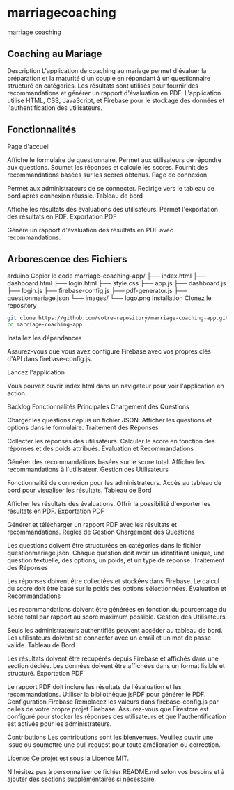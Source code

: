 # marriagecoaching
marriage coaching


## Coaching au Mariage

Description
L'application de coaching au mariage permet d'évaluer la préparation et la maturité d'un couple en répondant à un questionnaire structuré en catégories. Les résultats sont utilisés pour fournir des recommandations et générer un rapport d'évaluation en PDF. L'application utilise HTML, CSS, JavaScript, et Firebase pour le stockage des données et l'authentification des utilisateurs.


##  Fonctionnalités
Page d'accueil

Affiche le formulaire de questionnaire.
Permet aux utilisateurs de répondre aux questions.
Soumet les réponses et calcule les scores.
Fournit des recommandations basées sur les scores obtenus.
Page de connexion

Permet aux administrateurs de se connecter.
Redirige vers le tableau de bord après connexion réussie.
Tableau de bord

Affiche les résultats des évaluations des utilisateurs.
Permet l'exportation des résultats en PDF.
Exportation PDF

Génère un rapport d'évaluation des résultats en PDF avec recommandations.

##  Arborescence des Fichiers
arduino
Copier le code
marriage-coaching-app/
├── index.html
├── dashboard.html
├── login.html
├── style.css
├── app.js
├── dashboard.js
├── login.js
├── firebase-config.js
├── pdf-generator.js
├── questionmariage.json
└── images/
    └── logo.png
Installation
Clonez le repository

```bash
git clone https://github.com/votre-repository/marriage-coaching-app.git
cd marriage-coaching-app
```
Installez les dépendances

Assurez-vous que vous avez configuré Firebase avec vos propres clés d'API dans firebase-config.js.

Lancez l'application

Vous pouvez ouvrir index.html dans un navigateur pour voir l'application en action.

Backlog
Fonctionnalités Principales
Chargement des Questions

Charger les questions depuis un fichier JSON.
Afficher les questions et options dans le formulaire.
Traitement des Réponses

Collecter les réponses des utilisateurs.
Calculer le score en fonction des réponses et des poids attribués.
Évaluation et Recommandations

Générer des recommandations basées sur le score total.
Afficher les recommandations à l'utilisateur.
Gestion des Utilisateurs

Fonctionnalité de connexion pour les administrateurs.
Accès au tableau de bord pour visualiser les résultats.
Tableau de Bord

Afficher les résultats des évaluations.
Offrir la possibilité d'exporter les résultats en PDF.
Exportation PDF

Générer et télécharger un rapport PDF avec les résultats et recommandations.
Règles de Gestion
Chargement des Questions

Les questions doivent être structurées en catégories dans le fichier questionmariage.json.
Chaque question doit avoir un identifiant unique, une question textuelle, des options, un poids, et un type de réponse.
Traitement des Réponses

Les réponses doivent être collectées et stockées dans Firebase.
Le calcul du score doit être basé sur le poids des options sélectionnées.
Évaluation et Recommandations

Les recommandations doivent être générées en fonction du pourcentage du score total par rapport au score maximum possible.
Gestion des Utilisateurs

Seuls les administrateurs authentifiés peuvent accéder au tableau de bord.
Les utilisateurs doivent se connecter avec un email et un mot de passe valide.
Tableau de Bord

Les résultats doivent être récupérés depuis Firebase et affichés dans une section dédiée.
Les données doivent être affichées dans un format lisible et structuré.
Exportation PDF

Le rapport PDF doit inclure les résultats de l'évaluation et les recommandations.
Utiliser la bibliothèque jsPDF pour générer le PDF.
Configuration Firebase
Remplacez les valeurs dans firebase-config.js par celles de votre propre projet Firebase. Assurez-vous que Firestore est configuré pour stocker les réponses des utilisateurs et que l'authentification est activée pour les administrateurs.

Contributions
Les contributions sont les bienvenues. Veuillez ouvrir une issue ou soumettre une pull request pour toute amélioration ou correction.

License
Ce projet est sous la Licence MIT.

N'hésitez pas à personnaliser ce fichier README.md selon vos besoins et à ajouter des sections supplémentaires si nécessaire.
